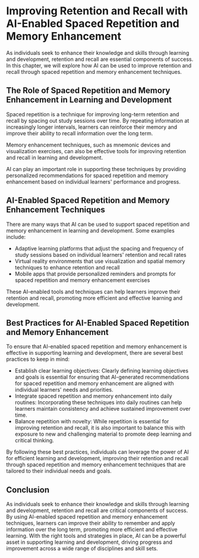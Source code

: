 Improving Retention and Recall with AI-Enabled Spaced Repetition and Memory Enhancement
========================================================================================================================================================

As individuals seek to enhance their knowledge and skills through learning and development, retention and recall are essential components of success. In this chapter, we will explore how AI can be used to improve retention and recall through spaced repetition and memory enhancement techniques.

The Role of Spaced Repetition and Memory Enhancement in Learning and Development
--------------------------------------------------------------------------------

Spaced repetition is a technique for improving long-term retention and recall by spacing out study sessions over time. By repeating information at increasingly longer intervals, learners can reinforce their memory and improve their ability to recall information over the long term.

Memory enhancement techniques, such as mnemonic devices and visualization exercises, can also be effective tools for improving retention and recall in learning and development.

AI can play an important role in supporting these techniques by providing personalized recommendations for spaced repetition and memory enhancement based on individual learners' performance and progress.

AI-Enabled Spaced Repetition and Memory Enhancement Techniques
--------------------------------------------------------------

There are many ways that AI can be used to support spaced repetition and memory enhancement in learning and development. Some examples include:

* Adaptive learning platforms that adjust the spacing and frequency of study sessions based on individual learners' retention and recall rates
* Virtual reality environments that use visualization and spatial memory techniques to enhance retention and recall
* Mobile apps that provide personalized reminders and prompts for spaced repetition and memory enhancement exercises

These AI-enabled tools and techniques can help learners improve their retention and recall, promoting more efficient and effective learning and development.

Best Practices for AI-Enabled Spaced Repetition and Memory Enhancement
----------------------------------------------------------------------

To ensure that AI-enabled spaced repetition and memory enhancement is effective in supporting learning and development, there are several best practices to keep in mind:

* Establish clear learning objectives: Clearly defining learning objectives and goals is essential for ensuring that AI-generated recommendations for spaced repetition and memory enhancement are aligned with individual learners' needs and priorities.
* Integrate spaced repetition and memory enhancement into daily routines: Incorporating these techniques into daily routines can help learners maintain consistency and achieve sustained improvement over time.
* Balance repetition with novelty: While repetition is essential for improving retention and recall, it is also important to balance this with exposure to new and challenging material to promote deep learning and critical thinking.

By following these best practices, individuals can leverage the power of AI for efficient learning and development, improving their retention and recall through spaced repetition and memory enhancement techniques that are tailored to their individual needs and goals.

Conclusion
----------

As individuals seek to enhance their knowledge and skills through learning and development, retention and recall are critical components of success. By using AI-enabled spaced repetition and memory enhancement techniques, learners can improve their ability to remember and apply information over the long term, promoting more efficient and effective learning. With the right tools and strategies in place, AI can be a powerful asset in supporting learning and development, driving progress and improvement across a wide range of disciplines and skill sets.
